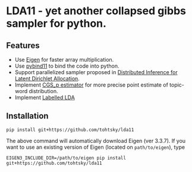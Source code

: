 # LDA11 - yet another collapsed gibbs sampler for python.

## Features

- Use [Eigen](http://eigen.tuxfamily.org/index.php?title=Main_Page) for faster array multiplication.
- Use [pybind11](https://github.com/pybind/pybind11) to bind the code into python.
- Support parallelized sampler proposed in [Distributed Inference for Latent Dirichlet Allocation](https://dl.acm.org/doi/abs/10.5555/2981562.2981698).
- Implement [CGS_p estimator](http://www.jmlr.org/papers/volume18/16-526/16-526.pdf) for more precise point estimate of topic-word distribution.
- Implement [Labelled LDA](https://www-nlp.stanford.edu/cmanning/papers/llda-emnlp09.pdf)

## Installation

```
pip install git+https://github.com/tohtsky/lda11
```

The above command will automatically download Eigen (ver 3.3.7).
If you want to use an existing version of Eigen (located on `path/to/eigen`),
type

```
EIGEN3_INCLUDE_DIR=/path/to/eigen pip install git+https://github.com/tohtsky/lda11
```


